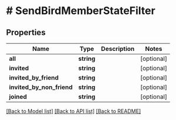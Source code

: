 # # SendBirdMemberStateFilter

## Properties

Name | Type | Description | Notes
------------ | ------------- | ------------- | -------------
**all** | **string** |  | [optional]
**invited** | **string** |  | [optional]
**invited_by_friend** | **string** |  | [optional]
**invited_by_non_friend** | **string** |  | [optional]
**joined** | **string** |  | [optional]

[[Back to Model list]](../../README.md#models) [[Back to API list]](../../README.md#endpoints) [[Back to README]](../../README.md)

